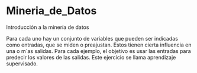 # Mineria_de_Datos
Introducción a la minería de datos

Para cada uno hay un conjunto de variables que pueden ser indicadas como entradas, que se miden o preajustan. Estos tienen cierta influencia en una o m´as salidas. Para cada ejemplo, el objetivo es usar las entradas para predecir los valores de las salidas. Este ejercicio se llama aprendizaje supervisado.
